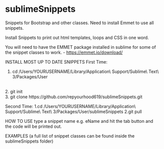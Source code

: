 # sublimeSnippets
Snippets for Bootstrap and other classes. Need to install Emmet to use all snippets.

Install Snippets to print out html templates, loops and CSS in one word.

You will need to have the EMMET package installed in sublime for some of the snippet classes to work. - https://emmet.io/download/

INSTALL MOST UP TO DATE SNIPPETS 
First Time:
<br>
1. cd /Users/YOURUSERNAME/Library/Application\ Support/Sublime\ Text\ 3/Packages/User
<br>
2. git init
<br>
3. git clone https://github.com/repyourhood619/sublimeSnippets.git

Second Time:
1.cd /Users/YOURUSERNAME/Library/Application\ Support/Sublime\ Text\ 3/Packages/User/sublimeSnippets
2.git pull

HOW TO USE
type a snippet name e.g. eName and hit the tab button and the code will be printed out.

EXAMPLES (a full list of snippet classes can be found inside the sublimeSnippets folder)
